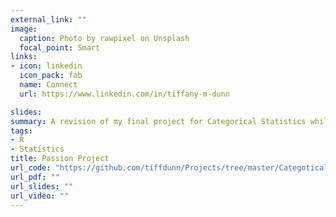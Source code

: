 ```yaml
---
external_link: ""
image:
  caption: Photo by rawpixel on Unsplash
  focal_point: Smart
links:
- icon: linkedin
  icon_pack: fab
  name: Connect
  url: https://www.linkedin.com/in/tiffany-m-dunn

slides:
summary: A revision of my final project for Categorical Statistics while at UC Davis.
tags:
- R
- Statistics
title: Passion Project
url_code: "https://github.com/tiffdunn/Projects/tree/master/CategoticalStats"
url_pdf: ""
url_slides: ""
url_video: ""
---
```

